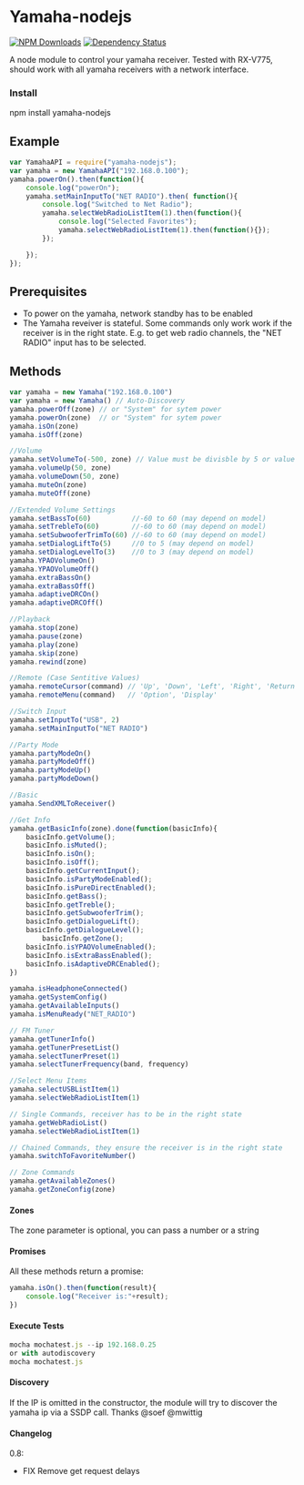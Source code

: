 Yamaha-nodejs
==================
[![NPM Downloads](https://img.shields.io/npm/dm/yamaha-nodejs.svg?style=flat)](https://npmjs.org/package/yamaha-nodejs)
[![Dependency Status](https://david-dm.org/PSeitz/yamaha-nodejs.svg?style=flat)](https://david-dm.org/PSeitz/yamaha-nodejs)


A node module to control your yamaha receiver. Tested with RX-V775, should work with all yamaha receivers with a network interface.

### Install
npm install yamaha-nodejs

## Example
```javascript
var YamahaAPI = require("yamaha-nodejs");
var yamaha = new YamahaAPI("192.168.0.100");
yamaha.powerOn().then(function(){
	console.log("powerOn");
	yamaha.setMainInputTo("NET RADIO").then( function(){
		console.log("Switched to Net Radio");
		yamaha.selectWebRadioListItem(1).then(function(){
			console.log("Selected Favorites");
			yamaha.selectWebRadioListItem(1).then(function(){});
		});

	});
});
```
## Prerequisites
* To power on the yamaha, network standby has to be enabled
* The Yamaha reveiver is stateful. Some commands only work work if the receiver is in the right state. E.g. to get web radio channels, the "NET RADIO" input has to be selected.

## Methods
```javascript
var yamaha = new Yamaha("192.168.0.100")
var yamaha = new Yamaha() // Auto-Discovery
yamaha.powerOff(zone) // or "System" for sytem power
yamaha.powerOn(zone)  // or "System" for sytem power
yamaha.isOn(zone)
yamaha.isOff(zone)

//Volume
yamaha.setVolumeTo(-500, zone) // Value must be divisble by 5 or value will be rejected
yamaha.volumeUp(50, zone)
yamaha.volumeDown(50, zone)
yamaha.muteOn(zone)
yamaha.muteOff(zone)

//Extended Volume Settings
yamaha.setBassTo(60)          //-60 to 60 (may depend on model)
yamaha.setTrebleTo(60)        //-60 to 60 (may depend on model)
yamaha.setSubwooferTrimTo(60) //-60 to 60 (may depend on model)
yamaha.setDialogLiftTo(5)     //0 to 5 (may depend on model)
yamaha.setDialogLevelTo(3)    //0 to 3 (may depend on model)
yamaha.YPAOVolumeOn()
yamaha.YPAOVolumeOff()
yamaha.extraBassOn()
yamaha.extraBassOff()
yamaha.adaptiveDRCOn()
yamaha.adaptiveDRCOff()

//Playback
yamaha.stop(zone)
yamaha.pause(zone)
yamaha.play(zone)
yamaha.skip(zone)
yamaha.rewind(zone)

//Remote (Case Sentitive Values)
yamaha.remoteCursor(command) // 'Up', 'Down', 'Left', 'Right', 'Return', 'Sel'
yamaha.remoteMenu(command)   // 'Option', 'Display'

//Switch Input
yamaha.setInputTo("USB", 2)
yamaha.setMainInputTo("NET RADIO")

//Party Mode
yamaha.partyModeOn()
yamaha.partyModeOff()
yamaha.partyModeUp()
yamaha.partyModeDown()

//Basic
yamaha.SendXMLToReceiver()

//Get Info
yamaha.getBasicInfo(zone).done(function(basicInfo){
    basicInfo.getVolume();
    basicInfo.isMuted();
    basicInfo.isOn();
    basicInfo.isOff();
    basicInfo.getCurrentInput();
    basicInfo.isPartyModeEnabled();
    basicInfo.isPureDirectEnabled();
    basicInfo.getBass();
    basicInfo.getTreble();
    basicInfo.getSubwooferTrim();
    basicInfo.getDialogueLift();
    basicInfo.getDialogueLevel();
		basicInfo.getZone();
    basicInfo.isYPAOVolumeEnabled();
    basicInfo.isExtraBassEnabled();
    basicInfo.isAdaptiveDRCEnabled();
})

yamaha.isHeadphoneConnected()
yamaha.getSystemConfig()
yamaha.getAvailableInputs()
yamaha.isMenuReady("NET_RADIO")

// FM Tuner
yamaha.getTunerInfo()
yamaha.getTunerPresetList()
yamaha.selectTunerPreset(1)
yamaha.selectTunerFrequency(band, frequency)

//Select Menu Items
yamaha.selectUSBListItem(1)
yamaha.selectWebRadioListItem(1)

// Single Commands, receiver has to be in the right state
yamaha.getWebRadioList()
yamaha.selectWebRadioListItem(1)

// Chained Commands, they ensure the receiver is in the right state
yamaha.switchToFavoriteNumber()

// Zone Commands
yamaha.getAvailableZones()
yamaha.getZoneConfig(zone)

```

#### Zones
The zone parameter is optional, you can pass a number or a string

#### Promises
All these methods return a promise:
```javascript
yamaha.isOn().then(function(result){
	console.log("Receiver is:"+result);
})
```
#### Execute Tests
```javascript
mocha mochatest.js --ip 192.168.0.25
or with autodiscovery
mocha mochatest.js
```

#### Discovery
If the IP is omitted in the constructor, the module will try to discover the yamaha ip via a SSDP call.
Thanks @soef @mwittig

#### Changelog
0.8: 
- FIX Remove get request delays
